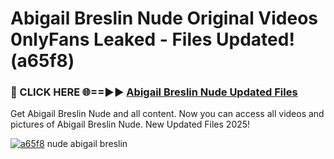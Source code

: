 # Abigail Breslin Nude Original Videos 0nlyFans Leaked - Files Updated! (a65f8)

<h3>🔴 CLICK HERE 🌐==►► <a href="https://tinyurl.com/52m3yx9h" rel="nofollow">Abigail Breslin Nude Updated Files</a></h3>

Get Abigail Breslin Nude and all content. Now you can access all videos and pictures of Abigail Breslin Nude. New Updated Files 2025!

[![a65f8](https://i.imgur.com/TnHtlc8.gif)](https://tinyurl.com/52m3yx9h)
nude abigail breslin